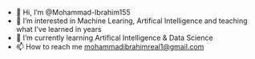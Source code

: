 - 👋 Hi, I’m @Mohammad-Ibrahim155
- 👀 I’m interested in Machine Learing, Artifical Intelligence and teaching what I've learned in years
- 🌱 I’m currently learning Artifical Intelligence & Data Science
- 📫 How to reach me mohammadibrahimreal1@gmail.com

<!---
Mohammad-Ibrahim155/Mohammad-Ibrahim155 is a ✨ special ✨ repository because its `README.md` (this file) appears on your GitHub profile.
You can click the Preview link to take a look at your changes.
--->
